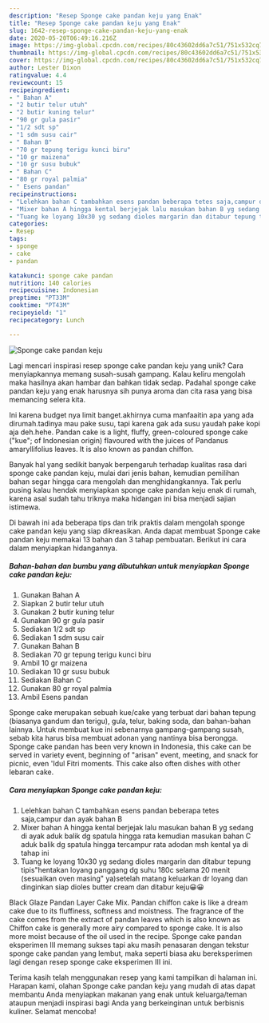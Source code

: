 ```yaml
---
description: "Resep Sponge cake pandan keju yang Enak"
title: "Resep Sponge cake pandan keju yang Enak"
slug: 1642-resep-sponge-cake-pandan-keju-yang-enak
date: 2020-05-20T06:49:16.216Z
image: https://img-global.cpcdn.com/recipes/80c43602dd6a7c51/751x532cq70/sponge-cake-pandan-keju-foto-resep-utama.jpg
thumbnail: https://img-global.cpcdn.com/recipes/80c43602dd6a7c51/751x532cq70/sponge-cake-pandan-keju-foto-resep-utama.jpg
cover: https://img-global.cpcdn.com/recipes/80c43602dd6a7c51/751x532cq70/sponge-cake-pandan-keju-foto-resep-utama.jpg
author: Lester Dixon
ratingvalue: 4.4
reviewcount: 15
recipeingredient:
- " Bahan A"
- "2 butir telur utuh"
- "2 butir kuning telur"
- "90 gr gula pasir"
- "1/2 sdt sp"
- "1 sdm susu cair"
- " Bahan B"
- "70 gr tepung terigu kunci biru"
- "10 gr maizena"
- "10 gr susu bubuk"
- " Bahan C"
- "80 gr royal palmia"
- " Esens pandan"
recipeinstructions:
- "Lelehkan bahan C tambahkan esens pandan beberapa tetes saja,campur dan ayak bahan B"
- "Mixer bahan A hingga kental berjejak lalu masukan bahan B yg sedang di ayak aduk balik dg spatula hingga rata kemudian masukan bahan C aduk balik dg spatula hingga tercampur rata adodan msh kental ya di tahap ini"
- "Tuang ke loyang 10x30 yg sedang dioles margarin dan ditabur tepung tipis&#34;hentakan loyang panggang dg suhu 180c selama 20 menit (sesuaikan oven masing&#34; ya)setelah matang keluarkan dr loyang dan dinginkan siap dioles butter cream dan ditabur keju😀😀"
categories:
- Resep
tags:
- sponge
- cake
- pandan

katakunci: sponge cake pandan 
nutrition: 140 calories
recipecuisine: Indonesian
preptime: "PT33M"
cooktime: "PT43M"
recipeyield: "1"
recipecategory: Lunch

---
```



![Sponge cake pandan keju](https://img-global.cpcdn.com/recipes/80c43602dd6a7c51/751x532cq70/sponge-cake-pandan-keju-foto-resep-utama.jpg)

Lagi mencari inspirasi resep sponge cake pandan keju yang unik? Cara menyiapkannya memang susah-susah gampang. Kalau keliru mengolah maka hasilnya akan hambar dan bahkan tidak sedap. Padahal sponge cake pandan keju yang enak harusnya sih punya aroma dan cita rasa yang bisa memancing selera kita.

Ini karena budget nya limit banget.akhirnya cuma manfaaitin apa yang ada dirumah.tadinya mau pake susu, tapi karena gak ada susu yaudah pake kopi aja deh.hehe. Pandan cake is a light, fluffy, green-coloured sponge cake (&#34;kue&#34;; of Indonesian origin) flavoured with the juices of Pandanus amaryllifolius leaves. It is also known as pandan chiffon.

Banyak hal yang sedikit banyak berpengaruh terhadap kualitas rasa dari sponge cake pandan keju, mulai dari jenis bahan, kemudian pemilihan bahan segar hingga cara mengolah dan menghidangkannya. Tak perlu pusing kalau hendak menyiapkan sponge cake pandan keju enak di rumah, karena asal sudah tahu triknya maka hidangan ini bisa menjadi sajian istimewa.


Di bawah ini ada beberapa tips dan trik praktis dalam mengolah sponge cake pandan keju yang siap dikreasikan. Anda dapat membuat Sponge cake pandan keju memakai 13 bahan dan 3 tahap pembuatan. Berikut ini cara dalam menyiapkan hidangannya.

<!--inarticleads1-->

##### Bahan-bahan dan bumbu yang dibutuhkan untuk menyiapkan Sponge cake pandan keju:

1. Gunakan  Bahan A
1. Siapkan 2 butir telur utuh
1. Gunakan 2 butir kuning telur
1. Gunakan 90 gr gula pasir
1. Sediakan 1/2 sdt sp
1. Sediakan 1 sdm susu cair
1. Gunakan  Bahan B
1. Sediakan 70 gr tepung terigu kunci biru
1. Ambil 10 gr maizena
1. Sediakan 10 gr susu bubuk
1. Sediakan  Bahan C
1. Gunakan 80 gr royal palmia
1. Ambil  Esens pandan


Sponge cake merupakan sebuah kue/cake yang terbuat dari bahan tepung (biasanya gandum dan terigu), gula, telur, baking soda, dan bahan-bahan lainnya. Untuk membuat kue ini sebenarnya gampang-gampang susah, sebab kita harus bisa membuat adonan yang nantinya bisa berongga. Sponge cake pandan has been very known in Indonesia, this cake can be served in variety event, beginning of &#34;arisan&#34; event, meeting, and snack for picnic, even &#39;Idul Fitri moments. This cake also often dishes with other lebaran cake. 

<!--inarticleads2-->

##### Cara menyiapkan Sponge cake pandan keju:

1. Lelehkan bahan C tambahkan esens pandan beberapa tetes saja,campur dan ayak bahan B
1. Mixer bahan A hingga kental berjejak lalu masukan bahan B yg sedang di ayak aduk balik dg spatula hingga rata kemudian masukan bahan C aduk balik dg spatula hingga tercampur rata adodan msh kental ya di tahap ini
1. Tuang ke loyang 10x30 yg sedang dioles margarin dan ditabur tepung tipis&#34;hentakan loyang panggang dg suhu 180c selama 20 menit (sesuaikan oven masing&#34; ya)setelah matang keluarkan dr loyang dan dinginkan siap dioles butter cream dan ditabur keju😀😀


Black Glaze Pandan Layer Cake Mix. Pandan chiffon cake is like a dream cake due to its fluffiness, softness and moistness. The fragrance of the cake comes from the extract of pandan leaves which is also known as Chiffon cake is generally more airy compared to sponge cake. It is also more moist because of the oil used in the recipe. Sponge cake pandan eksperimen III memang sukses tapi aku masih penasaran dengan tekstur sponge cake pandan yang lembut, maka seperti biasa aku bereksperimen lagi dengan resep sponge cake eksperimen III ini. 

Terima kasih telah menggunakan resep yang kami tampilkan di halaman ini. Harapan kami, olahan Sponge cake pandan keju yang mudah di atas dapat membantu Anda menyiapkan makanan yang enak untuk keluarga/teman ataupun menjadi inspirasi bagi Anda yang berkeinginan untuk berbisnis kuliner. Selamat mencoba!
